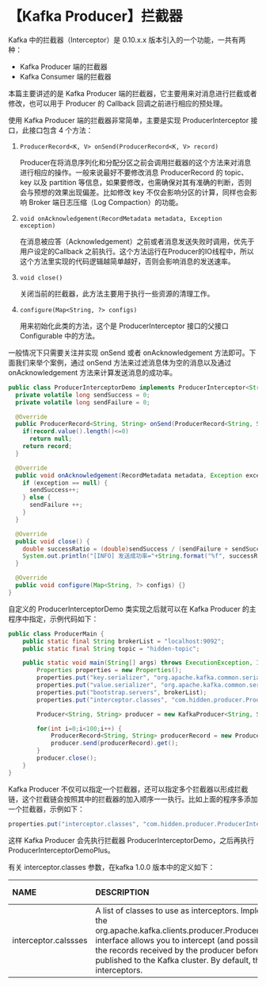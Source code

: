 # 【Kafka Producer】拦截器

Kafka 中的拦截器（Interceptor）是 0.10.x.x 版本引入的一个功能，一共有两种：

- Kafka Producer 端的拦截器
- Kafka Consumer 端的拦截器

本篇主要讲述的是 Kafka Producer 端的拦截器，它主要用来对消息进行拦截或者修改，也可以用于 Producer 的 Callback 回调之前进行相应的预处理。

使用 Kafka Producer 端的拦截器非常简单，主要是实现 ProducerInterceptor 接口，此接口包含 4 个方法：

1. `ProducerRecord<K, V> onSend(ProducerRecord<K, V> record)`

   Producer在将消息序列化和分配分区之前会调用拦截器的这个方法来对消息进行相应的操作。一般来说最好不要修改消息 ProducerRecord 的 topic、key 以及 partition 等信息，如果要修改，也需确保对其有准确的判断，否则会与预想的效果出现偏差。比如修改 key 不仅会影响分区的计算，同样也会影响 Broker 端日志压缩（Log Compaction）的功能。

2. `void onAcknowledgement(RecordMetadata metadata, Exception exception)`

   在消息被应答（Acknowledgement）之前或者消息发送失败时调用，优先于用户设定的Callback 之前执行。这个方法运行在Producer的IO线程中，所以这个方法里实现的代码逻辑越简单越好，否则会影响消息的发送速率。

3. `void close()`

   关闭当前的拦截器，此方法主要用于执行一些资源的清理工作。

4. `configure(Map<String, ?> configs)`

   用来初始化此类的方法，这个是 ProducerInterceptor 接口的父接口 Configurable 中的方法。

一般情况下只需要关注并实现 onSend 或者 onAcknowledgement 方法即可。下面我们来举个案例，通过 onSend 方法来过滤消息体为空的消息以及通过 onAcknowledgement 方法来计算发送消息的成功率。

```java
public class ProducerInterceptorDemo implements ProducerInterceptor<String,String> {
  private volatile long sendSuccess = 0;
  private volatile long sendFailure = 0;

  @Override
  public ProducerRecord<String, String> onSend(ProducerRecord<String, String> record) {
    if(record.value().length()<=0)
      return null;
    return record;
  }

  @Override
  public void onAcknowledgement(RecordMetadata metadata, Exception exception) {
    if (exception == null) {
      sendSuccess++;
    } else {
      sendFailure ++;
    }
  }

  @Override
  public void close() {
    double successRatio = (double)sendSuccess / (sendFailure + sendSuccess);
    System.out.println("[INFO] 发送成功率="+String.format("%f", successRatio * 100)+"%");
  }

  @Override
  public void configure(Map<String, ?> configs) {}
}
```

自定义的 ProducerInterceptorDemo 类实现之后就可以在 Kafka Producer 的主程序中指定，示例代码如下：

```java
public class ProducerMain {
    public static final String brokerList = "localhost:9092";
    public static final String topic = "hidden-topic";

    public static void main(String[] args) throws ExecutionException, InterruptedException {
        Properties properties = new Properties();
        properties.put("key.serializer", "org.apache.kafka.common.serialization.StringSerializer");
        properties.put("value.serializer", "org.apache.kafka.common.serialization.StringSerializer");
        properties.put("bootstrap.servers", brokerList);
        properties.put("interceptor.classes", "com.hidden.producer.ProducerInterceptorDemo");

        Producer<String, String> producer = new KafkaProducer<String, String>(properties);

        for(int i=0;i<100;i++) {
            ProducerRecord<String, String> producerRecord = new ProducerRecord<String, String>(topic, "msg-" + i);
            producer.send(producerRecord).get();
        }
        producer.close();
    }
}
```

Kafka Producer 不仅可以指定一个拦截器，还可以指定多个拦截器以形成拦截链，这个拦截链会按照其中的拦截器的加入顺序一一执行。比如上面的程序多添加一个拦截器，示例如下：

```java
properties.put("interceptor.classes", "com.hidden.producer.ProducerInterceptorDemo,com.hidden.producer.ProducerInterceptorDemoPlus");
```

这样 Kafka Producer 会先执行拦截器 ProducerInterceptorDemo，之后再执行ProducerInterceptorDemoPlus。

有关 interceptor.classes 参数，在kafka 1.0.0 版本中的定义如下：

| NAME                 | DESCRIPTION                                                  | TYPE | DEFAULT | VALID VALUES | IMPORTANCE |
| :------------------- | :----------------------------------------------------------- | :--- | :------ | :----------- | :--------- |
| interceptor.calssses | A list of classes to use as interceptors. Implementing the org.apache.kafka.clients.producer.ProducerInterceptor interface allows you to intercept (and possibly mutate) the records received by the producer before they are published to the Kafka cluster. By default, there no interceptors. |      |         |              |            |